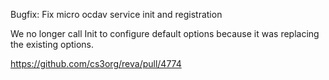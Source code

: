 Bugfix: Fix micro ocdav service init and registration

We no longer call Init to configure default options because it was replacing the existing options.

https://github.com/cs3org/reva/pull/4774
